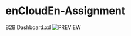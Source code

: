 # enCloudEn-Assignment
B2B Dashboard.xd
![PREVIEW](https://user-images.githubusercontent.com/44547960/108789723-e315b580-75a0-11eb-8594-d84e3c87a59b.jpg)
